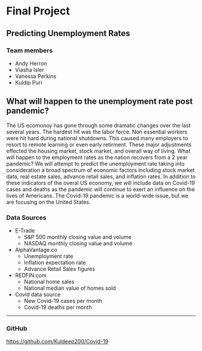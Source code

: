 # Final Project
## Predicting Unemployment Rates

### Team members
- Andy Herron
- Viasha Isler
- Vanessa Perkins
- Kuldip Puri

## What will happen to the unemployment rate post pandemic?
The US ecomonoy has gone through some dramatic changes over the last several years. The hardest hit was the labor force.
Non essential workers were hit hard during national shutdowns. This caused many employers to resort to remote learning or even early retirment.
These major adjustments effected the housing market, stock market, and overall way of living. What will happen to the employment 
rates as the nation recovers from a 2 year pandemic?  We will attempt to predict the unemployment rate taking into consideration 
a broad spectrum of economic factors including stock market data, real estate sales, advance retail sales, and inflation rates.
In addition to these indicators of the overal US economy, we will include data on Covid-19 cases and deaths as the pandemic will continue 
to exert an influence on the lives of Americans.  The Covid-19 pandemic is a world-wide issue, but we are focusing on the United States.

### Data Sources
- E-Trade
	- S&P 500 monthly closing value and volume
	- NASDAQ monthly closing value and volume
- AlphaVantage.co
	- Unemployment rate
	- Inflation expectation rate
	- Advance Retail Sales figures
- REDFIN.com
	- National home sales
	- National median value of homes sold
- Covid data source
	- New Covid-19 cases per month
	- Covid-19 deaths per month
---
### GitHub
https://github.com/Kuldeep200/Covid-19



